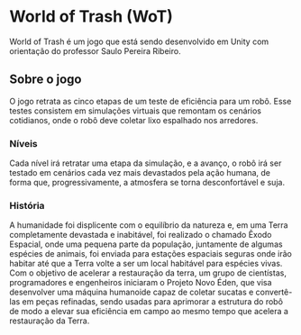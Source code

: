 # World of Trash (WoT)

World of Trash é um jogo que está sendo desenvolvido em Unity com orientação do professor Saulo Pereira Ribeiro.

## Sobre o jogo

O jogo retrata as cinco etapas de um teste de eficiência para um robô. Esse testes consistem em simulações virtuais que remontam os cenários cotidianos, onde o robô deve coletar lixo espalhado nos arredores.

### Níveis

Cada nível irá retratar uma etapa da simulação, e a avanço, o robô irá ser testado em cenários cada vez mais devastados pela ação humana, de forma que, progressivamente, a atmosfera se torna desconfortável e suja.

### História

A humanidade foi displicente com o equilíbrio da natureza e, em uma Terra completamente devastada e inabitável, foi realizado o chamado Êxodo Espacial, onde uma pequena parte da população, juntamente de algumas espécies de animais, foi enviada para estações espaciais seguras onde irão habitar até que a Terra volte a ser um local habitável para espécies vivas.
Com o objetivo de acelerar a restauração da terra, um grupo de cientístas, programadores e engenheiros iniciaram o Projeto Novo Éden, que visa desenvolver uma máquina humanoide capaz de coletar sucatas e convertê-las em peças refinadas, sendo usadas para aprimorar a estrutura do robô de modo a elevar sua eficiência em campo ao mesmo tempo que acelera a restauração da Terra.
